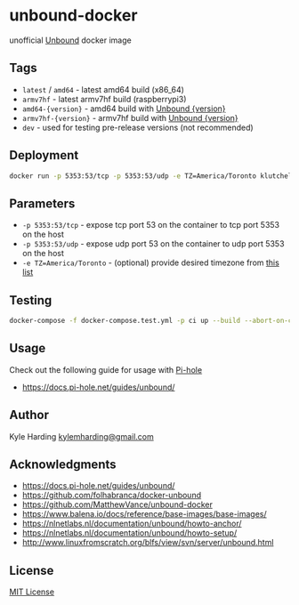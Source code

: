# unbound-docker

unofficial [Unbound](https://unbound.net) docker image

## Tags

* `latest` / `amd64` - latest amd64 build (x86_64)
* `armv7hf` - latest armv7hf build (raspberrypi3)
* `amd64-{version}` - amd64 build with [Unbound {version}](https://www.nlnetlabs.nl/downloads/unbound/)
* `armv7hf-{version}` - armv7hf build with [Unbound {version}](https://www.nlnetlabs.nl/downloads/unbound/)
* `dev` - used for testing pre-release versions (not recommended)

## Deployment

```bash
docker run -p 5353:53/tcp -p 5353:53/udp -e TZ=America/Toronto klutchell/unbound
```

## Parameters

* `-p 5353:53/tcp` - expose tcp port 53 on the container to tcp port 5353 on the host
* `-p 5353:53/udp` - expose udp port 53 on the container to udp port 5353 on the host
* `-e TZ=America/Toronto` - (optional) provide desired timezone from [this list](https://en.wikipedia.org/wiki/List_of_tz_database_time_zones)

## Testing

```bash
docker-compose -f docker-compose.test.yml -p ci up --build --abort-on-container-exit
```

## Usage

Check out the following guide for usage with [Pi-hole](https://pi-hole.net/)

* https://docs.pi-hole.net/guides/unbound/

## Author

Kyle Harding <kylemharding@gmail.com>

## Acknowledgments

* https://docs.pi-hole.net/guides/unbound/
* https://github.com/folhabranca/docker-unbound
* https://github.com/MatthewVance/unbound-docker
* https://www.balena.io/docs/reference/base-images/base-images/
* https://nlnetlabs.nl/documentation/unbound/howto-anchor/
* https://nlnetlabs.nl/documentation/unbound/howto-setup/
* http://www.linuxfromscratch.org/blfs/view/svn/server/unbound.html

## License

[MIT License](./LICENSE)